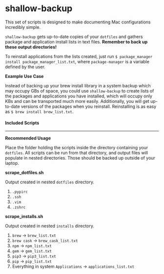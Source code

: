 # shallow-backup

This set of scripts is designed to make documenting Mac configurations incredibly simple.

`shallow-backup` gets up-to-date copies of your `dotfiles` and gathers package and application install lists in text files. **Remember to back up these output directories!**

To reinstall applications from the lists created, just run `$ package_manager install package_manager_list.txt`, where `package-manager` is a variable defined by the user.


**Example Use Case**

Instead of backing up your brew install library in a system backup which may occupy GBs of space, you could use `shallow-backup` to create lists of the packages and applications you have installed, which will occupy only KBs and can be transported much more easily. Additionally, you will get up-to-date versions of the packages when you reinstall. Reinstalling is as easy as `$ brew install brew_list.txt`.

#### Included Scripts
---

**Recommended Usage**

Place the folder holding the scripts inside the directory containing your `dotfiles`. All scripts can be run from that directory, and output files will populate in nested directories. Those should be backed up outside of your laptop.

**scrape_dotfiles.sh**

Output created in nested `dotfiles` directory.

1. `.pypirc`
1. `.ssh `
1. `.vim`
1. `.zshrc`

**scrape_installs.sh**

Output created in nested `installs` directory.

1. `brew` -> `brew_list.txt`
1. `brew cask` -> `brew_cask_list.txt`
1. `npm` -> `npm_list.txt`
1. `gem` -> `gem_list.txt`
1. `pip3` -> `pip3_list.txt`
1. `pip` -> `pip_list.txt`
1. Everything in system `Applications` -> `applications_list.txt`
